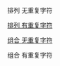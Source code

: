 排列  无重复字符

[排列  有重复字符](https://github.com/awesometime/learn-git/blob/master/LeetCode/permutations_and_combinations/0047._permutations_ii.md)

[组合  无重复字符](https://github.com/awesometime/learn-git/blob/master/LeetCode/permutations_and_combinations/0078._Subsets.md#5-%E5%89%91%E6%8C%87offer)

组合 有重复字符
